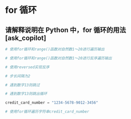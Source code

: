 # for 循环

## 请解释说明在 Python 中，for 循环的用法[ask_copilot]

```py
# 使用for循环和range()函数对自然数1～20进行遍历输出

# 使用for循环和range()函数对自然数1～20进行反序遍历输出

# 使用reversed实现反序

# 步长间隔为2

# 遇到数字13则跳过

# 遇到数字13则跳出循环

credit_card_number = "1234-5678-9012-3456"

# 使用for循环遍历字符串credit_card_number
```
